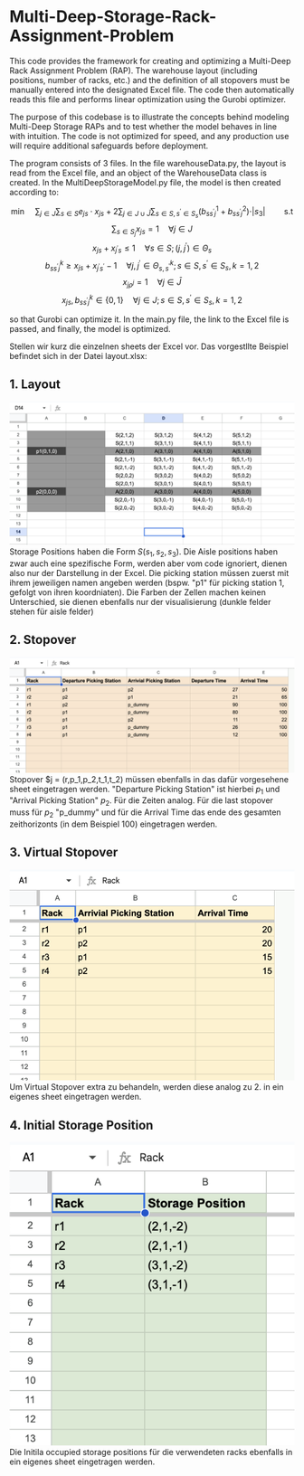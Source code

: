 # Multi-Deep-Storage-Rack-Assignment-Problem

This code provides the framework for creating and optimizing a Multi-Deep Rack Assignment Problem (RAP). The warehouse layout (including positions, number of racks, etc.) and the definition of all stopovers must be manually entered into the designated Excel file. The code then automatically reads this file and performs linear optimization using the Gurobi optimizer.

The purpose of this codebase is to illustrate the concepts behind modeling Multi-Deep Storage RAPs and to test whether the model behaves in line with intuition. The code is not optimized for speed, and any production use will require additional safeguards before deployment.

The program consists of 3 files. In the file warehouseData.py, the layout is read from the Excel file, and an object of the WarehouseData class is created. In the MultiDeepStorageModel.py file, the model is then created according to: 

$$ \min \quad \sum_{j \in J} \sum_{s \in S} e_{js} \cdot x_{js} + 2 \sum_{j \in J\cup \bar{J}} \sum_{s \in S, s^\prime \in S_s} (b^1_{ss^\prime j} + b^2_{ss^\prime j}) \cdot \vert s_3 \vert \quad \quad \text{s.t} $$
$$ \sum_{s \in S_j} x_{js} = 1 \quad \forall j \in J $$
$$x_{js} + x_{j^\prime s} \leq 1 \quad \forall s \in S; (j,j^\prime ) \in \Theta_s$$
$$ b_{ss^\prime j}^k \geq x_{js} + x_{j^\prime s^\prime} - 1 \quad \forall j,j^\prime \in \Theta_{s,s^\prime}^k; s \in S, s^\prime \in S_s, k=1,2 $$
$$ x_{j \rho^j} = 1 \quad \forall j \in \bar{J} $$
$$ x_{js}, b^k_{ss^\prime j} \in \{ 0,1 \} \quad \forall j \in J; s \in S, s^\prime \in S_s, k=1,2 $$

so that Gurobi can optimize it. In the main.py file, the link to the Excel file is passed, and finally, the model is optimized.

Stellen wir kurz die einzelnen sheets der Excel vor. Das vorgestllte Beispiel befindet sich in der Datei layout.xlsx:

## 1. Layout
![Beschreibung des Bildes](/layout_sheet.png)
Storage Positions haben die Form $S(s_1,s_2,s_3)$. Die Aisle positions haben zwar auch eine spezifische Form, werden aber vom code ignoriert, dienen also nur der Darstellung in der Excel. Die picking station müssen zuerst mit ihrem jeweiligen namen angeben werden (bspw. "p1" für picking station 1, gefolgt von ihren koordniaten). Die Farben der Zellen machen keinen Unterschied, sie dienen ebenfalls nur der visualisierung (dunkle felder stehen für aisle felder)

## 2. Stopover
![Beschreibung des Bildes](/stopover_sheet.png)
Stopover $j = (r,p_1,p_2,t_1,t_2) müssen ebenfalls in das dafür vorgesehene sheet eingetragen werden. "Departure Picking Station" ist hierbei $p_1$ und "Arrival Picking Station" $p_2$. Für die Zeiten analog. Für die last stopover muss für $p_2$ "p_dummy" und für die Arrival Time das ende des gesamten zeithorizonts (in dem Beispiel 100) eingetragen werden.

## 3. Virtual Stopover
![Beschreibung des Bildes](/virtual_stopover_sheet.png)
Um Virtual Stopover extra zu behandeln, werden diese analog zu 2. in ein eigenes sheet eingetragen werden.

## 4. Initial Storage Position
![Beschreibung des Bildes](/initial_storage_position_sheet.png)
Die Initila occupied storage positions für die verwendeten racks ebenfalls in ein eigenes sheet eingetragen werden.



